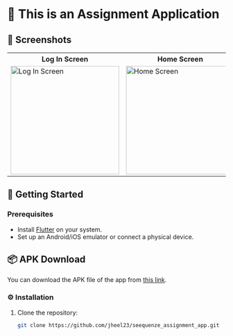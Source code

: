 # 📱 This is an Assignment Application


## 📱 Screenshots
<table>
  <tr>
    <th>Log In Screen</th>
    <th>Home Screen</th>
    <th>Details Screen 1</th>
    <th>Details Screen 2</th>
  </tr>
  <tr>
    <td><img src="https://github.com/user-attachments/assets/895ac944-d79b-4a4f-8eb8-792b0b113588" alt="Log In Screen" width="250"/></td>
    <td><img src="https://github.com/user-attachments/assets/8a73da95-1049-45c4-b5b2-6dc86a7e995d" alt="Home Screen" width="250"/></td>
    <td><img src="https://github.com/user-attachments/assets/eb810214-2018-40cd-aa4e-edd6f2fb8773" alt="Details Screen 1" width="250"/></td>
    <td><img src="https://github.com/user-attachments/assets/0202903d-ea4d-4d1f-be06-45a9cde4d609" alt="Details Screen 2" width="250"/></td>
  </tr>
</table>

## 🚀 Getting Started

### Prerequisites

- Install [Flutter](https://flutter.dev/docs/get-started/install) on your system.
- Set up an Android/iOS emulator or connect a physical device.

## 📦 APK Download

You can download the APK file of the app from [this link](https://drive.google.com/file/d/1oZRrEwosSuECmy2lJst-Vxs_mdmPPHCD/view?usp=sharing).

### ⚙️ Installation

1. Clone the repository:
   ```bash
   git clone https://github.com/jheel23/seequenze_assignment_app.git
